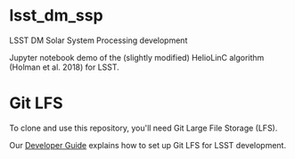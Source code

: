 # lsst_dm_ssp
LSST DM Solar System Processing development

Jupyter notebook demo of the (slightly modified) HelioLinC algorithm (Holman et al. 2018) for LSST.


# Git LFS

To clone and use this repository, you'll need Git Large File Storage (LFS).

Our [Developer Guide](https://developer.lsst.io/tools/git_lfs.html)
explains how to set up Git LFS for LSST development.
